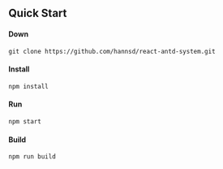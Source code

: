 
## Quick Start
#### Down
~~~
git clone https://github.com/hannsd/react-antd-system.git
~~~

#### Install
~~~
npm install
~~~

#### Run
~~~
npm start
~~~

#### Build
~~~
npm run build
~~~
